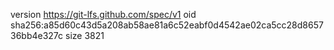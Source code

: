 version https://git-lfs.github.com/spec/v1
oid sha256:a85d60c43d5a208ab58ae81a6c52eabf0d4542ae02ca5cc28d865736bb4e327c
size 3821
